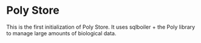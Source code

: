 # Poly Store

This is the first initialization of Poly Store. It uses sqlboiler + the Poly library to manage large amounts of biological data. 
